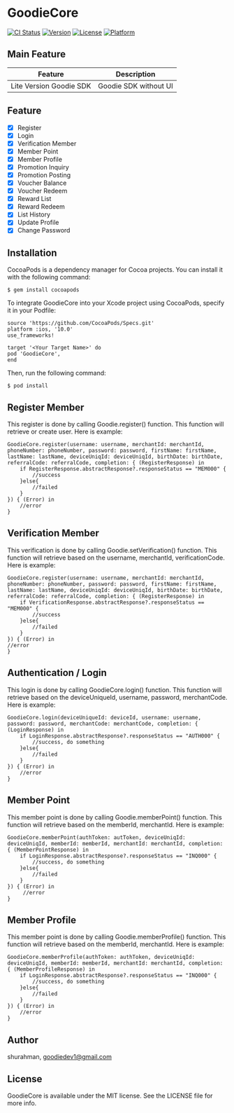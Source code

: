# GoodieCore

[![CI Status](https://img.shields.io/travis/shurahman/GoodieCore.svg?style=flat)](https://travis-ci.org/shurahman/GoodieCore)
[![Version](https://img.shields.io/cocoapods/v/GoodieCore.svg?style=flat)](https://cocoapods.org/pods/GoodieCore)
[![License](https://img.shields.io/cocoapods/l/GoodieCore.svg?style=flat)](https://cocoapods.org/pods/GoodieCore)
[![Platform](https://img.shields.io/cocoapods/p/GoodieCore.svg?style=flat)](https://cocoapods.org/pods/GoodieCore)



## Main Feature

| Feature                                | Description                           |
| ------------------------------- | :------------------------------: |
| Lite Version Goodie SDK     | Goodie SDK without UI       |


## Feature

- [x] Register
- [x] Login
- [x] Verification Member
- [x] Member Point
- [x] Member Profile
- [x] Promotion Inquiry
- [x] Promotion Posting
- [x] Voucher Balance
- [x] Voucher Redeem
- [x] Reward List
- [x] Reward Redeem
- [x] List History
- [x] Update Profile
- [x] Change Password

## Installation

CocoaPods is a dependency manager for Cocoa projects. You can install it with the following command:

```
$ gem install cocoapods
```

To integrate GoodieCore into your Xcode project using CocoaPods, specify it in your Podfile:

```
source 'https://github.com/CocoaPods/Specs.git'
platform :ios, '10.0'
use_frameworks!

target '<Your Target Name>' do
pod 'GoodieCore',
end
```

Then, run the following command:

```
$ pod install
```

## Register Member

This register is done by calling Goodie.register() function. This function will retrieve or create user.
Here is example:

```
GoodieCore.register(username: username, merchantId: merchantId, phoneNumber: phoneNumber, password: password, firstName: firstName, lastName: lastName, deviceUniqId: deviceUniqId, birthDate: birthDate, referralCode: referralCode, completion: { (RegisterResponse) in
    if RegisterResponse.abstractResponse?.responseStatus == "MEM000" {
        //success
    }else{
        //failed
    }
}) { (Error) in
    //error
}
```

## Verification Member

This verification is done by calling Goodie.setVerification() function. This function will retrieve based on the username, merchantId, verificationCode. 
Here is example:


```
GoodieCore.register(username: username, merchantId: merchantId, phoneNumber: phoneNumber, password: password, firstName: firstName, lastName: lastName, deviceUniqId: deviceUniqId, birthDate: birthDate, referralCode: referralCode, completion: { (RegisterResponse) in
    if VerificationResponse.abstractResponse?.responseStatus == "MEM000" {
        //success
    }else{
        //failed
    }
}) { (Error) in
//error
}
```


## Authentication / Login

This login is done by calling GoodieCore.login() function. This function will retrieve based on the deviceUniqueId, username, password, merchantCode. 
Here is example:

```
GoodieCore.login(deviceUniqueId: deviceId, username: username, password: password, merchantCode: merchantCode, completion: { (LoginResponse) in
    if LoginResponse.abstractResponse?.responseStatus == "AUTH000" {
        //success, do something
    }else{
        //failed
    }
}) { (Error) in 
    //error
}
```


## Member Point

This member point is done by calling Goodie.memberPoint() function. This function will retrieve based on the memberId, merchantId. Here is example:

```
GoodieCore.memberPoint(authToken: autToken, deviceUniqId: deviceUniqId, memberId: memberId, merchantId: merchantId, completion: { (MemberPointResponse) in
    if LoginResponse.abstractResponse?.responseStatus == "INQ000" {
        //success, do something
    }else{
        //failed
    }
}) { (Error) in
     //error
}
```

## Member Profile

This member point is done by calling Goodie.memberProfile() function. This function will retrieve based on the memberId, merchantId. Here is example:

```
GoodieCore.memberProfile(authToken: authToken, deviceUniqId: deviceUniqId, memberId: memberId, merchantId: merchantId, completion: { (MemberProfileResponse) in
    if LoginResponse.abstractResponse?.responseStatus == "INQ000" {
        //success, do something
    }else{
        //failed
    }
}) { (Error) in
    //error
}
```



## Author

shurahman, goodiedev1@gmail.com

## License

GoodieCore is available under the MIT license. See the LICENSE file for more info.
